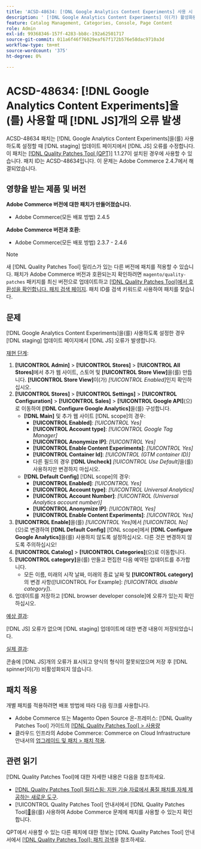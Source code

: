 ```yaml
---
title: 'ACSD-48634: [!DNL Google Analytics Content Experiments] 사용 시  [!DNL JS] 오류 발생'
description: ' [!DNL Google Analytics Content Experiments] 이(가) 활성화된 경우  [!DNL staging] 업데이트 페이지에서  [!DNL JS] 오류를 수정하려면 ACSD-48634 패치를 적용하십시오.'
feature: Catalog Management, Categories, Console, Page Content
role: Admin
exl-id: 99368346-157f-4283-bb8c-192a62501717
source-git-commit: 011a6f46f76029eaf67f172b576e58dac9710a3d
workflow-type: tm+mt
source-wordcount: '375'
ht-degree: 0%

---
```


# ACSD-48634: [!DNL Google Analytics Content Experiments]을(를) 사용할 때 [!DNL JS]개의 오류 발생

ACSD-48634 패치는 [!DNL Google Analytics Content Experiments]을(를) 사용하도록 설정할 때 [!DNL staging] 업데이트 페이지에서 [!DNL JS] 오류를 수정합니다. 이 패치는 [[!DNL Quality Patches Tool (QPT)]](https://experienceleague.adobe.com/en/docs/commerce-operations/tools/quality-patches-tool/quality-patches-tool-to-self-serve-quality-patches) 1.1.27이 설치된 경우에 사용할 수 있습니다. 패치 ID는 ACSD-48634입니다. 이 문제는 Adobe Commerce 2.4.7에서 해결되었습니다.

## 영향을 받는 제품 및 버전

**Adobe Commerce 버전에 대한 패치가 만들어졌습니다.**

* Adobe Commerce(모든 배포 방법) 2.4.5

**Adobe Commerce 버전과 호환:**

* Adobe Commerce(모든 배포 방법) 2.3.7 - 2.4.6

>[!NOTE]
>
>새 [!DNL Quality Patches Tool] 릴리스가 있는 다른 버전에 패치를 적용할 수 있습니다. 패치가 Adobe Commerce 버전과 호환되는지 확인하려면 `magento/quality-patches` 패키지를 최신 버전으로 업데이트하고 [[!DNL Quality Patches Tool]에서 호환성을 확인합니다. 패치 검색 페이지](https://experienceleague.adobe.com/tools/commerce-quality-patches/index.html). 패치 ID를 검색 키워드로 사용하여 패치를 찾습니다.

## 문제

[!DNL Google Analytics Content Experiments]을(를) 사용하도록 설정한 경우 [!DNL staging] 업데이트 페이지에서 [!DNL JS] 오류가 발생합니다.

<u>재현 단계</u>:

1. **[!UICONTROL Admin]** > **[!UICONTROL Stores]** > **[!UICONTROL All Stores]**&#x200B;에서 추가 웹 사이트, 스토어 및 **[!UICONTROL Store View]**&#x200B;을(를) 만듭니다. **[!UICONTROL Store View]**&#x200B;이(가) *[!UICONTROL Enabled]*&#x200B;인지 확인하십시오.
1. **[!UICONTROL Stores]** > **[!UICONTROL Settings]** > **[!UICONTROL Configuration]** > **[!UICONTROL Sales]** > **[!UICONTROL Google API]**(으)로 이동하여 **[!DNL Configure Google Analytics]**&#x200B;을(를) 구성합니다.
   * **[!DNL Main]** 및 추가 웹 사이트 [!DNL scope]의 경우:
      * **[!UICONTROL Enabled]**: *[!UICONTROL Yes]*
      * **[!UICONTROL Account type]**: *[!UICONTROL Google Tag Manager]*
      * **[!UICONTROL Anonymize IP]**: *[!UICONTROL Yes]*
      * **[!UICONTROL Enable Content Experiments]**: *[!UICONTROL Yes]*
      * **[!UICONTROL Container Id]**: *[!UICONTROL (GTM container ID)]*
      * 다른 필드의 경우 **[!DNL Uncheck]** *[!UICONTROL Use Default]*&#x200B;을(를) 사용하지만 변경하지 마십시오.
   * **[!DNL Default Config]** [!DNL scope]의 경우:
      * **[!UICONTROL Enabled]**: *[!UICONTROL Yes]*
      * **[!UICONTROL Account type]**: *[!UICONTROL Universal Analytics]*
      * **[!UICONTROL Account Number]**: *[!UICONTROL (Universal Analytics account number)]*
      * **[!UICONTROL Anonymize IP]**: *[!UICONTROL Yes]*
      * **[!UICONTROL Enable Content Experiments]**: *[!UICONTROL Yes]*
1. **[!UICONTROL Enable]**&#x200B;을(를) *[!UICONTROL Yes]*&#x200B;에서 *[!UICONTROL No]*(으)로 변경하여 **[!DNL Default Config]** [!DNL scope]에서 **[!DNL Configure Google Analytics]**&#x200B;을(를) 사용하지 않도록 설정하십시오. 다른 것은 변경하지 않도록 주의하십시오!
1. **[!UICONTROL Catalog]** > **[!UICONTROL Categories]**(으)로 이동합니다.
1. **[!UICONTROL category]**&#x200B;을(를) 만들고 편집한 다음 예약된 업데이트를 추가합니다.
   * 모든 이름, 미래의 시작 날짜, 미래의 종료 날짜 및 **[!UICONTROL category]**&#x200B;의 변경 사항([!UICONTROL For Example]: *[!UICONTROL disable category]*).
1. 업데이트를 저장하고 [!DNL browser developer console]에 오류가 있는지 확인하십시오.

<u>예상 결과</u>:

[!DNL JS] 오류가 없으며 [!DNL staging] 업데이트에 대한 변경 내용이 저장되었습니다.

<u>실제 결과</u>:

콘솔에 [!DNL JS]개의 오류가 표시되고 양식의 형식이 잘못되었으며 저장 후 [!DNL spinner]이(가) 비활성화되지 않습니다.

## 패치 적용

개별 패치를 적용하려면 배포 방법에 따라 다음 링크를 사용합니다.

* Adobe Commerce 또는 Magento Open Source 온-프레미스: [!DNL Quality Patches Tool] 가이드의 [[!DNL Quality Patches Tool] > 사용량](/help/tools/quality-patches-tool/usage.md)
* 클라우드 인프라의 Adobe Commerce: Commerce on Cloud Infrastructure 안내서의 [업그레이드 및 패치 > 패치 적용](https://experienceleague.adobe.com/docs/commerce-cloud-service/user-guide/develop/upgrade/apply-patches.html).

## 관련 읽기

[!DNL Quality Patches Tool]에 대한 자세한 내용은 다음을 참조하세요.

* [[!DNL Quality Patches Tool] 릴리스됨: 지원 기술 자료에서 품질 패치를 자체 제공하는 새로운 도구](https://experienceleague.adobe.com/en/docs/commerce-operations/tools/quality-patches-tool/quality-patches-tool-to-self-serve-quality-patches).
* [!UICONTROL Quality Patches Tool] 안내서에서  [!DNL Quality Patches Tool][&#128279;](/help/tools/quality-patches-tool/patches-available-in-qpt/check-patch-for-magento-issue-with-magento-quality-patches.md)을(를) 사용하여 Adobe Commerce 문제에 패치를 사용할 수 있는지 확인합니다.


QPT에서 사용할 수 있는 다른 패치에 대한 정보는 [!DNL Quality Patches Tool] 안내서에서 [[!DNL Quality Patches Tool]: 패치 검색](https://experienceleague.adobe.com/tools/commerce-quality-patches/index.html)을 참조하세요.
